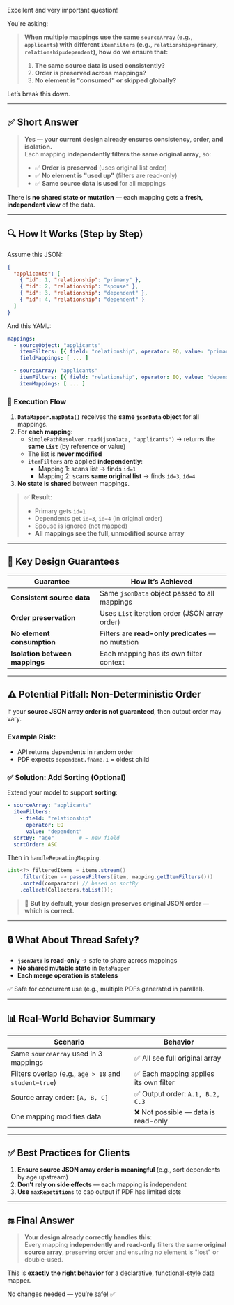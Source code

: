 Excellent and very important question!

You're asking:  
> **When multiple mappings use the same `sourceArray` (e.g., `applicants`) with different `itemFilters` (e.g., `relationship=primary`, `relationship=dependent`), how do we ensure that:**
> 1. **The same source data is used consistently?**
> 2. **Order is preserved across mappings?**
> 3. **No element is "consumed" or skipped globally?**

Let’s break this down.

---

## ✅ Short Answer

> **Yes — your current design already ensures consistency, order, and isolation.**  
> Each mapping **independently filters the same original array**, so:
> - ✅ **Order is preserved** (uses original list order)
> - ✅ **No element is "used up"** (filters are read-only)
> - ✅ **Same source data is used** for all mappings

There is **no shared state or mutation** — each mapping gets a **fresh, independent view** of the data.

---

## 🔍 How It Works (Step by Step)

Assume this JSON:
```json
{
  "applicants": [
    { "id": 1, "relationship": "primary" },
    { "id": 2, "relationship": "spouse" },
    { "id": 3, "relationship": "dependent" },
    { "id": 4, "relationship": "dependent" }
  ]
}
```

And this YAML:
```yaml
mappings:
  - sourceObject: "applicants"
    itemFilters: [{ field: "relationship", operator: EQ, value: "primary" }]
    fieldMappings: [ ... ]

  - sourceArray: "applicants"
    itemFilters: [{ field: "relationship", operator: EQ, value: "dependent" }]
    itemMappings: [ ... ]
```

### 🔄 Execution Flow

1. **`DataMapper.mapData()`** receives the **same `jsonData` object** for all mappings.
2. For **each mapping**:
   - `SimplePathResolver.read(jsonData, "applicants")` → returns the **same `List`** (by reference or value)
   - The list is **never modified**
   - `itemFilters` are applied **independently**:
     - Mapping 1: scans list → finds `id=1`
     - Mapping 2: scans **same original list** → finds `id=3`, `id=4`
3. **No state is shared** between mappings.

> ✅ **Result**:  
> - Primary gets `id=1`  
> - Dependents get `id=3`, `id=4` (in original order)  
> - Spouse is ignored (not mapped)  
> - **All mappings see the full, unmodified source array**

---

## 🧠 Key Design Guarantees

| Guarantee | How It’s Achieved |
|---------|------------------|
| **Consistent source data** | Same `jsonData` object passed to all mappings |
| **Order preservation** | Uses `List` iteration order (JSON array order) |
| **No element consumption** | Filters are **read-only predicates** — no mutation |
| **Isolation between mappings** | Each mapping has its own filter context |

---

## ⚠️ Potential Pitfall: **Non-Deterministic Order**

If your **source JSON array order is not guaranteed**, then output order may vary.

### Example Risk:
- API returns dependents in random order
- PDF expects `dependent.fname.1` = oldest child

### ✅ Solution: **Add Sorting (Optional)**

Extend your model to support **sorting**:

```yaml
- sourceArray: "applicants"
  itemFilters:
    - field: "relationship"
      operator: EQ
      value: "dependent"
  sortBy: "age"        # ← new field
  sortOrder: ASC
```

Then in `handleRepeatingMapping`:
```java
List<?> filteredItems = items.stream()
    .filter(item -> passesFilters(item, mapping.getItemFilters()))
    .sorted(comparator) // based on sortBy
    .collect(Collectors.toList());
```

> 🔸 **But by default, your design preserves original JSON order — which is correct.**

---

## 🔒 What About Thread Safety?

- **`jsonData` is read-only** → safe to share across mappings
- **No shared mutable state** in `DataMapper`
- **Each merge operation is stateless**

✅ Safe for concurrent use (e.g., multiple PDFs generated in parallel).

---

## 📊 Real-World Behavior Summary

| Scenario | Behavior |
|--------|--------|
| Same `sourceArray` used in 3 mappings | ✅ All see full original array |
| Filters overlap (e.g., `age > 18` and `student=true`) | ✅ Each mapping applies its own filter |
| Source array order: `[A, B, C]` | ✅ Output order: `A.1, B.2, C.3` |
| One mapping modifies data | ❌ Not possible — data is read-only |

---

## ✅ Best Practices for Clients

1. **Ensure source JSON array order is meaningful** (e.g., sort dependents by age upstream)
2. **Don’t rely on side effects** — each mapping is independent
3. **Use `maxRepetitions`** to cap output if PDF has limited slots

---

## 🔚 Final Answer

> **Your design already correctly handles this**:  
> Every mapping **independently and read-only** filters the **same original source array**, preserving order and ensuring no element is "lost" or double-used.

This is **exactly the right behavior** for a declarative, functional-style data mapper.

No changes needed — you’re safe! ✅